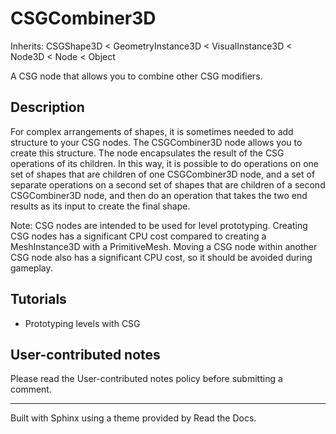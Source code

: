 # CSGCombiner3D

Inherits: CSGShape3D < GeometryInstance3D < VisualInstance3D < Node3D < Node <
Object

A CSG node that allows you to combine other CSG modifiers.

## Description

For complex arrangements of shapes, it is sometimes needed to add structure to
your CSG nodes. The CSGCombiner3D node allows you to create this structure.
The node encapsulates the result of the CSG operations of its children. In
this way, it is possible to do operations on one set of shapes that are
children of one CSGCombiner3D node, and a set of separate operations on a
second set of shapes that are children of a second CSGCombiner3D node, and
then do an operation that takes the two end results as its input to create the
final shape.

Note: CSG nodes are intended to be used for level prototyping. Creating CSG
nodes has a significant CPU cost compared to creating a MeshInstance3D with a
PrimitiveMesh. Moving a CSG node within another CSG node also has a
significant CPU cost, so it should be avoided during gameplay.

## Tutorials

  * Prototyping levels with CSG

## User-contributed notes

Please read the User-contributed notes policy before submitting a comment.

* * *

Built with Sphinx using a theme provided by Read the Docs.


